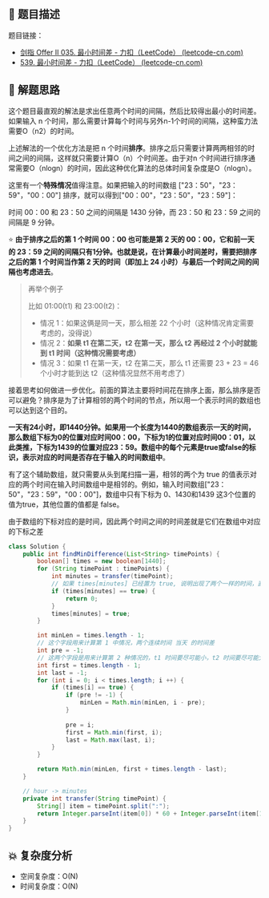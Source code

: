 ## 📃 题目描述

题目链接：

- [剑指 Offer II 035. 最小时间差 - 力扣（LeetCode） (leetcode-cn.com)](https://leetcode-cn.com/problems/569nqc/)
- [539. 最小时间差 - 力扣（LeetCode） (leetcode-cn.com)](https://leetcode-cn.com/problems/minimum-time-difference/)

## 🔔 解题思路

这个题目最直观的解法是求出任意两个时间的间隔，然后比较得出最小的时间差。如果输入 n 个时间，那么需要计算每个时间与另外n-1个时间的间隔，这种蛮力法需要O（n2）的时间。

上述解法的一个优化方法是把 n 个时间**排序**。排序之后只需要计算两两相邻的时间之间的间隔，这样就只需要计算O（n）个时间差。由于对n
个时间进行排序通常需要O（nlogn）的时间，因此这种优化算法的总体时间复杂度是O（nlogn）。

这里有一个**特殊情况**值得注意。如果把输入的时间数组 ["23：50"，"23：59"，"00：00"] 排序，就可以得到["00：00"，"23：50"，"23：59"]：

时间 00：00 和 23：50 之间的间隔是 1430 分钟，而 23：50 和 23：59 之间的间隔是 9 分钟。

⭐ **由于排序之后的第 1 个时间 00：00 也可能是第 2 天的 00：00，它和前一天的 23：59 之间的间隔只有1分钟。也就是说，在计算最小时间差时，需要把排序之后的第 1 个时间当作第 2 天的时间（即加上 24 小时）与最后一个时间之间的间隔也考虑进去**。

> 再举个例子
>
> 比如 01:00(t1) 和 23:00(t2)：
>
> - 情况 1：如果这俩是同一天，那么相差 22 个小时（这种情况肯定需要考虑的，没得说）
> - 情况 2：**如果 t1 在第二天，t2 在第一天，那么 t2 再经过 2 个小时就能到 t1 时间（这种情况需要考虑）**
> - 情况 3：如果 t1 在第一天，t2 在第二天，那么 t1 还需要 23 + 23 = 46 个小时才能到达 t2（这种情况显然不用考虑了）

接着思考如何做进一步优化。前面的算法主要将时间花在排序上面，那么排序是否可以避免？排序是为了计算相邻的两个时间的节点，所以用一个表示时间的数组也可以达到这个目的。

**一天有24小时，即1440分钟。如果用一个长度为1440的数组表示一天的时间，那么数组下标为0的位置对应时间00：00，下标为1的位置对应时间00：01，以此类推，下标为1439的位置对应23：59。数组中的每个元素是true或false的标识，表示对应的时间是否存在于输入的时间数组中**。

有了这个辅助数组，就只需要从头到尾扫描一遍，相邻的两个为 true 的值表示对应的两个时间在输入时间数组中是相邻的。例如，输入时间数组["23：50"，"23：59"，"00：00"]，数组中只有下标为 0、1430和1439 这3个位置的值为true，其他位置的值都是 false。

由于数组的下标对应的是时间，因此两个时间之间的时间差就是它们在数组中对应的下标之差


```java
class Solution {
    public int findMinDifference(List<String> timePoints) {
        boolean[] times = new boolean[1440];
        for (String timePoint : timePoints) {
            int minutes = transfer(timePoint);
            // 如果 times[minutes] 已经置为 true, 说明出现了两个一样的时间，直接返回 0 就行了
            if (times[minutes] == true) {
                return 0;
            }
            times[minutes] = true;
        }

        int minLen = times.length - 1;
        // 这个字段用来计算第 1 中情况，两个连续时间 当天 的时间差
        int pre = -1;
        // 这两个字段是用来计算第 2 种情况的，t1 时间要尽可能小，t2 时间要尽可能大
        int first = times.length - 1;
        int last = -1;
        for (int i = 0; i < times.length; i ++) {
            if (times[i] == true) {
                if (pre != -1) {
                    minLen = Math.min(minLen, i - pre);
                }
                
                pre = i;
                first = Math.min(first, i);
                last = Math.max(last, i);
            }
        }

        return Math.min(minLen, first + times.length - last);
    }

    // hour -> minutes
    private int transfer(String timePoint) {
        String[] item = timePoint.split(":");
        return Integer.parseInt(item[0]) * 60 + Integer.parseInt(item[1]);
    }
}
```

## 💥 复杂度分析

- 空间复杂度：O(N)
- 时间复杂度：O(N)

